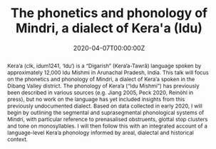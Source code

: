 ---
abstract: Kera’a (clk, idum1241, ‘Idu‘) is a “Digarish” (Kera’a-Tawrã) language spoken by approximately 12,000 Idu Mishmi in Arunachal Pradesh, India. This talk will focus on the phonetics and phonology of Mindri, a dialect of Kera’a spoken in the Dibang Valley district. The phonology of Kera’a (“Idu Mishmi”) has previously been described in various sources (e.g. Jiang 2005, Peck 2020, Reinöhl in press), but no work on the language has yet included insights from this previously undocumented dialect. Based on data collected in early 2020, I will begin by outlining the segmental and suprasegmental phonological systems of Mindri, with particular reference to prenasalised obstruents, glottal stop clusters and tone on monosyllables. I will then follow this with an integrated account of a language-level Kera’a phonology informed by areal, dialectal and historical context.
authors:
- admin
date: "2020-04-07T00:00:00Z"
doi: ""
#featured: false
#image:
#  caption: 'Image credit: #[**Unsplash**](https://unsplash.com/photos/s9CC2SKySJM)'
#  focal_point: ""
#  preview_only: false
#links:
#- name: Custom Link
#  url: http://example.org
#projects:
#- internal-project
publication: "International Conference on Sino-Tibetan Languages and Linguistics 53, University of North Texas"
publication_short: "ICSTLL53"
publication_types:
- "8"
publishDate: "2017-01-01T00:00:00Z"
#slides: example
summary: This talk will focus on the phonetics and phonology of Mindri, a dialect of Kera’a spoken in the Dibang Valley district.
tags:
- Kera'a
- phonology
- Trans-Himalayan
title: The phonetics and phonology of Mindri, a dialect of Kera'a (Idu)
#url_code: '#'
#url_dataset: '#'
#url_pdf: http://arxiv.org/pdf/1512.04133v1
#url_poster: '#'
#url_project: ""
url_slides: "icstll53-pres.pdf"
#url_source: '#'
url_video: 'https://www.youtube.com/watch?v=BQdzfjKntxc'
---